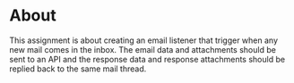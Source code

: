 # About
This assignment is about creating an email listener that trigger when any new mail comes in the inbox. The email data and attachments should be sent to an API and the response data and response attachments should be replied back to the same mail thread.
